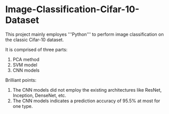 # Image-Classification-Cifar-10-Dataset
This project mainly employes '''Python''' to perform image classification on 
the classic Cifar-10 dataset. 

It is comprised of three parts:
  1) PCA method
  2) SVM model
  3) CNN models

Brilliant points:
  1) The CNN models did not employ the existing architectures like ResNet, 
Inception, DenseNet, etc.
  2) The CNN models indicates a prediction accuracy of 95.5% at most for one type.
